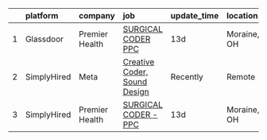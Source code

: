 

|    | platform    | company        | job                                                                                                                                                                                                                                                                                   | update_time   | location    |
|---:|:------------|:---------------|:--------------------------------------------------------------------------------------------------------------------------------------------------------------------------------------------------------------------------------------------------------------------------------------|:--------------|:------------|
|  1 | Glassdoor   | Premier Health | [SURGICAL CODER   PPC](https://www.glassdoor.com/partner/jobListing.htm?pos=101&ao=1136043&s=58&guid=000001813cee908394edf454874879a5&src=GD_JOB_AD&t=SR&vt=w&cs=1_b711cd1b&cb=1654584676654&jobListingId=1007889620948&jrtk=3-0-1g4uet460r0f8801-1g4uet46e36hh000-3f2f223bb88c2921-) | 13d           | Moraine, OH |
|  2 | SimplyHired | Meta           | [Creative Coder, Sound Design](https://www.simplyhired.com/job/n2_aAa79zz0NtsdWJigL3Knz716MJWRolWS8tBw6yovOF3e-t9vjmg?q=creative+coder)                                                                                                                                               | Recently      | Remote      |
|  3 | SimplyHired | Premier Health | [SURGICAL CODER - PPC](https://www.simplyhired.com/job/boGBzw_NZUG7w5AEm2J-zZgd52rGfnp9i-Q2WAR-FxQ0jN-5lv0Ljg?q=creative+coder)                                                                                                                                                       | 13d           | Moraine, OH |